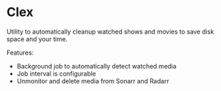 # Clex
Utility to automatically cleanup watched shows and movies to save disk space and your time.

Features:
- Background job to automatically detect watched media 
- Job interval is configurable 
- Unmonitor and delete media from Sonarr and Radarr
